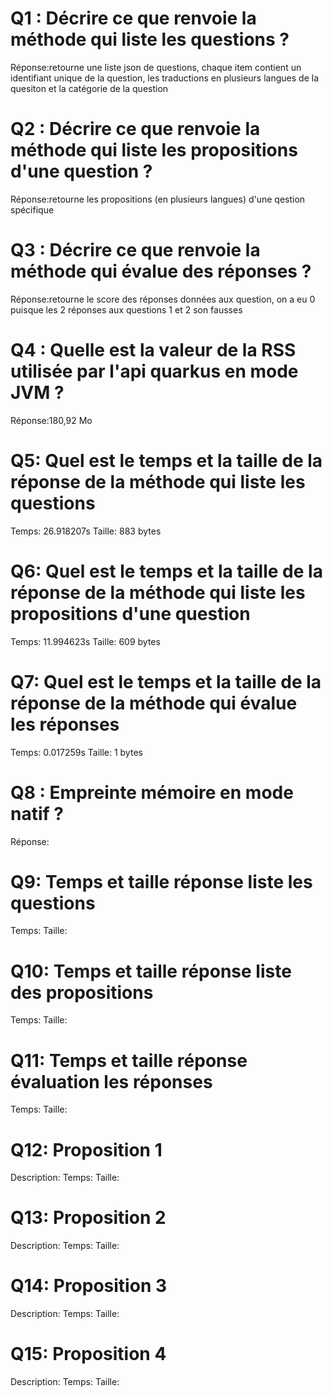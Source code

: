 # Q1 : Décrire ce que renvoie la méthode qui liste les questions ?
Réponse:retourne une liste json de questions, chaque item contient un identifiant unique de la question, les traductions en plusieurs langues de la quesiton et la catégorie de la question 

# Q2 : Décrire ce que renvoie la méthode qui liste les propositions d'une question ?
Réponse:retourne les propositions (en plusieurs langues) d'une qestion spécifique

# Q3 : Décrire ce que renvoie la méthode qui évalue des réponses ?
Réponse:retourne le score des réponses données aux question, on a eu 0 puisque les 2 réponses aux questions 1 et 2 son fausses

# Q4 : Quelle est la valeur de la RSS utilisée par l'api quarkus en mode JVM ?
Réponse:180,92 Mo

# Q5: Quel est le temps et la taille de la réponse  de la méthode qui liste les questions
Temps: 26.918207s
Taille: 883 bytes

# Q6: Quel est le temps et la taille de la réponse  de la méthode qui liste les propositions d'une question
Temps: 11.994623s
Taille: 609 bytes

# Q7: Quel est le temps et la taille de la réponse  de la méthode qui évalue les réponses
Temps: 0.017259s
Taille: 1 bytes

# Q8 : Empreinte mémoire en mode natif ?
Réponse:

# Q9: Temps et  taille  réponse   liste les questions
Temps:
Taille:

# Q10: Temps et  taille  réponse  liste des propositions
Temps:
Taille:

# Q11: Temps et  taille  réponse  évaluation les réponses
Temps:
Taille:

# Q12:  Proposition 1
Description:
Temps:
Taille:

# Q13:  Proposition 2
Description:
Temps:
Taille:

# Q14:  Proposition 3
Description:
Temps:
Taille:

# Q15:  Proposition 4
Description:
Temps:
Taille: